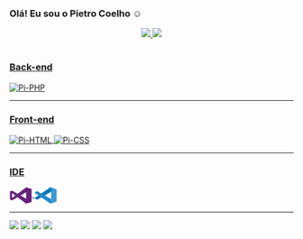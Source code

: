 ### Olá! Eu sou o Pietro Coelho ☺️

<div align="center">
    <a href="https://github.com/PietroCoelho">
        <img heigth="180em"
            src="https://github-readme-stats.vercel.app/api?username=PietroCoelho&show_icons=true&count_private=true&include_all_commits=true&theme=dark" />
        <img heigth="180em"
            src="https://github-readme-stats.vercel.app/api/top-langs/?username=PietroCoelho&layout=compact&theme=dark&langs_count=16" />
</div>
  
  <!--Tecnologias-->
  
  <div style="display: inline_block"><br>
  <h3>Back-end</h3>
  <img align="center" alt="Pi-PHP" height="30" width="60" src="https://img.shields.io/badge/PHP-777BB4?style=for-the-badge&logo=php&logoColor=white">
    <hr>
  <h3>Front-end</h3>
  <img align="center" alt="Pi-HTML" height="30" width="90" src="https://img.shields.io/badge/HTML5-E34F26?style=for-the-badge&logo=html5&logoColor=white">
  <img align="center" alt="Pi-CSS" height="30" width="90" src="https://img.shields.io/badge/CSS3-1572B6?style=for-the-badge&logo=css3&logoColor=white">
  
<hr>

  <h3> IDE </h3>  

 <img align="center" alt="Visual Studio" height="30" width="40" src="https://raw.githubusercontent.com/devicons/devicon/9f4f5cdb393299a81125eb5127929ea7bfe42889/icons/visualstudio/visualstudio-plain.svg">

 <img align="center" alt="VS code" height="30" width="40" src="https://raw.githubusercontent.com/devicons/devicon/9f4f5cdb393299a81125eb5127929ea7bfe42889/icons/vscode/vscode-original.svg">
<hr>
</div>
  <!--Contato-->
  <div>
  <a href="https://www.linkedin.com/in/pietro-coelho-7aaa87197/" target="_blank"><img src="https://img.shields.io/badge/-LinkedIn-%230077B5?style=for-the-badge&logo=linkedin&logoColor=white" target="_blank"></a> 
    <a href = "mailto:coelhopietro17@gmail.com"><img src="https://img.shields.io/badge/-Gmail-%23333?style=for-the-badge&logo=gmail&logoColor=white" target="_blank"></a>
    <a href="https://www.instagram.com/pietro_coeelho/" target="_blank"><img src="https://img.shields.io/badge/Instagram-E4405F?style=for-the-badge&logo=instagram&logoColor=white" target="_blank"></a> 
    <a href="https://api.whatsapp.com/send?phone=55988992498" target="_blank"><img src="https://img.shields.io/badge/WhatsApp-25D366?style=for-the-badge&logo=whatsapp&logoColor=white"
  </div>

